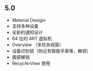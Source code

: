 ## 5.0

* Meterial Desigin
* 支持多种设备
* 全新的通知设计
* 64 位的 ART 虚拟机
* Overview （多任务视窗）
* 设备识别锁（附近有智能手表等，解锁）
* 面部解锁
* RecyclerView 使用







